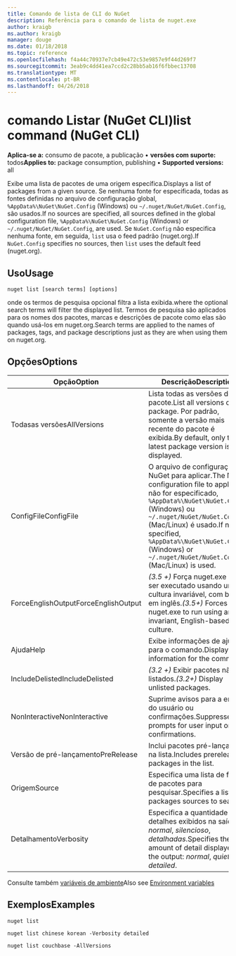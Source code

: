```yaml
---
title: Comando de lista de CLI do NuGet
description: Referência para o comando de lista de nuget.exe
author: kraigb
ms.author: kraigb
manager: douge
ms.date: 01/18/2018
ms.topic: reference
ms.openlocfilehash: f4a44c70937e7cb49e472c53e9857e9f44d269f7
ms.sourcegitcommit: 3eab9c4dd41ea7ccd2c28bb5ab16f6fbbec13708
ms.translationtype: MT
ms.contentlocale: pt-BR
ms.lasthandoff: 04/26/2018
---
```

# <a name="list-command-nuget-cli"></a><span data-ttu-id="45a02-103">comando Listar (NuGet CLI)</span><span class="sxs-lookup"><span data-stu-id="45a02-103">list command (NuGet CLI)</span></span>

<span data-ttu-id="45a02-104">**Aplica-se a:** consumo de pacote, a publicação &bullet; **versões com suporte:** todos</span><span class="sxs-lookup"><span data-stu-id="45a02-104">**Applies to:** package consumption, publishing &bullet; **Supported versions:** all</span></span>

<span data-ttu-id="45a02-105">Exibe uma lista de pacotes de uma origem específica.</span><span class="sxs-lookup"><span data-stu-id="45a02-105">Displays a list of packages from a given source.</span></span> <span data-ttu-id="45a02-106">Se nenhuma fonte for especificada, todas as fontes definidas no arquivo de configuração global, `%AppData%\NuGet\NuGet.Config` (Windows) ou `~/.nuget/NuGet/NuGet.Config`, são usados.</span><span class="sxs-lookup"><span data-stu-id="45a02-106">If no sources are specified, all sources defined in the global configuration file, `%AppData%\NuGet\NuGet.Config` (Windows) or `~/.nuget/NuGet/NuGet.Config`, are used.</span></span> <span data-ttu-id="45a02-107">Se `NuGet.Config` não especifica nenhuma fonte, em seguida, `list` usa o feed padrão (nuget.org).</span><span class="sxs-lookup"><span data-stu-id="45a02-107">If `NuGet.Config` specifies no sources, then `list` uses the default feed (nuget.org).</span></span>

## <a name="usage"></a><span data-ttu-id="45a02-108">Uso</span><span class="sxs-lookup"><span data-stu-id="45a02-108">Usage</span></span>

```cli
nuget list [search terms] [options]
```

<span data-ttu-id="45a02-109">onde os termos de pesquisa opcional filtra a lista exibida.</span><span class="sxs-lookup"><span data-stu-id="45a02-109">where the optional search terms will filter the displayed list.</span></span> <span data-ttu-id="45a02-110">Termos de pesquisa são aplicados para os nomes dos pacotes, marcas e descrições de pacote como elas são quando usá-los em nuget.org.</span><span class="sxs-lookup"><span data-stu-id="45a02-110">Search terms are applied to the names of packages, tags, and package descriptions just as they are when using them on nuget.org.</span></span>

## <a name="options"></a><span data-ttu-id="45a02-111">Opções</span><span class="sxs-lookup"><span data-stu-id="45a02-111">Options</span></span>

| <span data-ttu-id="45a02-112">Opção</span><span class="sxs-lookup"><span data-stu-id="45a02-112">Option</span></span> | <span data-ttu-id="45a02-113">Descrição</span><span class="sxs-lookup"><span data-stu-id="45a02-113">Description</span></span> |
| --- | --- |
| <span data-ttu-id="45a02-114">Todasas versões</span><span class="sxs-lookup"><span data-stu-id="45a02-114">AllVersions</span></span> | <span data-ttu-id="45a02-115">Lista todas as versões de um pacote.</span><span class="sxs-lookup"><span data-stu-id="45a02-115">List all versions of a package.</span></span> <span data-ttu-id="45a02-116">Por padrão, somente a versão mais recente do pacote é exibida.</span><span class="sxs-lookup"><span data-stu-id="45a02-116">By default, only the latest package version is displayed.</span></span> |
| <span data-ttu-id="45a02-117">ConfigFile</span><span class="sxs-lookup"><span data-stu-id="45a02-117">ConfigFile</span></span> | <span data-ttu-id="45a02-118">O arquivo de configuração do NuGet para aplicar.</span><span class="sxs-lookup"><span data-stu-id="45a02-118">The NuGet configuration file to apply.</span></span> <span data-ttu-id="45a02-119">Se não for especificado, `%AppData%\NuGet\NuGet.Config` (Windows) ou `~/.nuget/NuGet/NuGet.Config` (Mac/Linux) é usado.</span><span class="sxs-lookup"><span data-stu-id="45a02-119">If not specified, `%AppData%\NuGet\NuGet.Config` (Windows) or `~/.nuget/NuGet/NuGet.Config` (Mac/Linux) is used.</span></span>|
| <span data-ttu-id="45a02-120">ForceEnglishOutput</span><span class="sxs-lookup"><span data-stu-id="45a02-120">ForceEnglishOutput</span></span> | <span data-ttu-id="45a02-121">*(3.5 +)*  Força nuget.exe para ser executado usando uma cultura invariável, com base em inglês.</span><span class="sxs-lookup"><span data-stu-id="45a02-121">*(3.5+)* Forces nuget.exe to run using an invariant, English-based culture.</span></span> |
| <span data-ttu-id="45a02-122">Ajuda</span><span class="sxs-lookup"><span data-stu-id="45a02-122">Help</span></span> | <span data-ttu-id="45a02-123">Exibe informações de ajuda para o comando.</span><span class="sxs-lookup"><span data-stu-id="45a02-123">Displays help information for the command.</span></span> |
| <span data-ttu-id="45a02-124">IncludeDelisted</span><span class="sxs-lookup"><span data-stu-id="45a02-124">IncludeDelisted</span></span> | <span data-ttu-id="45a02-125">*(3.2 +)*  Exibir pacotes não listados.</span><span class="sxs-lookup"><span data-stu-id="45a02-125">*(3.2+)* Display unlisted packages.</span></span> |
| <span data-ttu-id="45a02-126">NonInteractive</span><span class="sxs-lookup"><span data-stu-id="45a02-126">NonInteractive</span></span> | <span data-ttu-id="45a02-127">Suprime avisos para a entrada do usuário ou confirmações.</span><span class="sxs-lookup"><span data-stu-id="45a02-127">Suppresses prompts for user input or confirmations.</span></span> |
| <span data-ttu-id="45a02-128">Versão de pré-lançamento</span><span class="sxs-lookup"><span data-stu-id="45a02-128">PreRelease</span></span> | <span data-ttu-id="45a02-129">Inclui pacotes pré-lançados na lista.</span><span class="sxs-lookup"><span data-stu-id="45a02-129">Includes prerelease packages in the list.</span></span> |
| <span data-ttu-id="45a02-130">Origem</span><span class="sxs-lookup"><span data-stu-id="45a02-130">Source</span></span> | <span data-ttu-id="45a02-131">Especifica uma lista de fontes de pacotes para pesquisar.</span><span class="sxs-lookup"><span data-stu-id="45a02-131">Specifies a list of packages sources to search.</span></span> |
| <span data-ttu-id="45a02-132">Detalhamento</span><span class="sxs-lookup"><span data-stu-id="45a02-132">Verbosity</span></span> | <span data-ttu-id="45a02-133">Especifica a quantidade de detalhes exibidos na saída: *normal*, *silencioso*, *detalhadas*.</span><span class="sxs-lookup"><span data-stu-id="45a02-133">Specifies the amount of detail displayed in the output: *normal*, *quiet*, *detailed*.</span></span> |

<span data-ttu-id="45a02-134">Consulte também [variáveis de ambiente](cli-ref-environment-variables.md)</span><span class="sxs-lookup"><span data-stu-id="45a02-134">Also see [Environment variables](cli-ref-environment-variables.md)</span></span>

## <a name="examples"></a><span data-ttu-id="45a02-135">Exemplos</span><span class="sxs-lookup"><span data-stu-id="45a02-135">Examples</span></span>

```cli
nuget list

nuget list chinese korean -Verbosity detailed

nuget list couchbase -AllVersions
```
